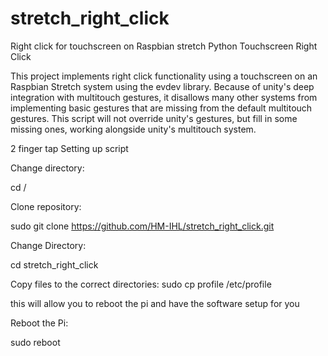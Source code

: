 # stretch_right_click
Right click for touchscreen on Raspbian stretch
Python Touchscreen Right Click

This project implements right click functionality using a touchscreen on an Raspbian Stretch system using the evdev library. Because of unity's deep integration with multitouch gestures, it disallows many other systems from implementing basic gestures that are missing from the default multitouch gestures. This script will not override unity's gestures, but fill in some missing ones, working alongside unity's multitouch system.

2 finger tap Setting up script

Change directory:

cd /

Clone repository:

sudo git clone https://github.com/HM-IHL/stretch_right_click.git

Change Directory:

cd stretch_right_click

Copy files to the correct directories:
sudo cp profile /etc/profile

this will allow you to reboot the pi and have the software setup for you

Reboot the Pi:

sudo reboot
